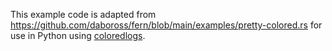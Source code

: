 This example code is adapted from
<https://github.com/daboross/fern/blob/main/examples/pretty-colored.rs> for use
in Python using [coloredlogs](https://pypi.org/project/coloredlogs).
